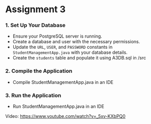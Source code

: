 # Assignment 3

### 1. Set Up Your Database

- Ensure your PostgreSQL server is running.
- Create a database and user with the necessary permissions.
- Update the `URL`, `USER`, and `PASSWORD` constants in `StudentManagementApp.java` with your database details.
- Create the `students` table and populate it using A3DB.sql in /src

### 2. Compile the Application

- Compile StudentManagementApp.java in an IDE
  
### 3. Run the Application

- Run StudentManagementApp.java in an IDE

Video: https://www.youtube.com/watch?v=_5xv-KXbPQ0 
